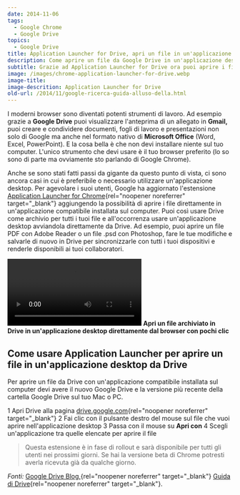 ```yaml
---
date: 2014-11-06
tags:
  - Google Chrome
  - Google Drive
topics:
  - Google Drive
title: Application Launcher for Drive, apri un file in un'applicazione desktop direttamente da Drive
description: Come aprire un file da Google Drive in un'applicazione desktop.
subtitle: Grazie ad Application Launcher for Drive ora puoi aprire i file archiviati in Drive direttamente dal browser in un'applicazione compatibile installata sul tuo computer.
image: /images/chrome-application-launcher-for-drive.webp
image-title:
image-descrition: Application Launcher for Drive
old-url: /2014/11/google-ricerca-guida-alluso-della.html
---
```


I moderni browser sono diventati potenti strumenti di lavoro. Ad esempio grazie a **Google Drive** puoi visualizzare l'anteprima di un allegato in **Gmail,** puoi creare e condividere documenti, fogli di lavoro e presentazioni non solo di Google ma anche nel formato nativo di **Microsoft Office** (Word, Excel, PowerPoint). E la cosa bella è che non devi installare niente sul tuo computer. L'unico strumento che devi usare è il tuo browser preferito (lo so sono di parte ma ovviamente sto parlando di Google Chrome).

Anche se sono stati fatti passi da gigante da questo punto di vista, ci sono ancora casi in cui è preferibile o necessario utilizzare un'applicazione desktop. Per agevolare i suoi utenti, Google ha aggiornato l'estensione [Application Launcher for Chrome](https://chrome.google.com/webstore/detail/application-launcher-for/lmjegmlicamnimmfhcmpkclmigmmcbeh){rel="noopener noreferrer" target="_blank"} aggiungendo la possibilità di aprire i  file direttamente in un'applicazione compatibile installata sul computer. Puoi così usare Drive come archivio per tutti i tuoi file e all'occorrenza usare un'applicazione desktop avviandola direttamente da Drive. Ad esempio, puoi aprire un file PDF con Adobe Reader o un file .psd con Photoshop, fare le tue modifiche e salvarle di nuovo in Drive per sincronizzarle con tutti i tuoi dispositivi e renderle disponibili ai tuoi collaboratori.

<video autoplay loop>
  <source src="/images/chrome-aprire-file-in-applicazione-desktop.mp4">
</video>
<strong>Apri un file archiviato in Drive in un'applicazione desktop direttamente dal browser con pochi clic</strong>

## Come usare Application Launcher per aprire un file in un'applicazione desktop da Drive

Per aprire un file da Drive con un'applicazione compatibile installata sul computer devi avere il nuovo Google Drive e la versione più recente della cartella Google Drive sul tuo Mac o PC.

1 Apri Drive alla pagina [drive.google.com](drive.google.com){rel="noopener noreferrer" target="_blank"}
2 Fai clic con il pulsante destro del mouse sul file che vuoi aprire nell'applicazione desktop
3 Passa con il mouse su **Apri con**
4 Scegli un'applicazione tra quelle elencate per aprire il file

> Questa estensione è in fase di rollout e sarà disponibile per tutti gli utenti nei prossimi giorni. Se hai la versione beta di Chrome potresti averla ricevuta già da qualche giorno.

_Fonti:_ [Google Drive Blog,](http://googledrive.blogspot.it/2014/11/launch-desktop-applications-from-google.html){rel="noopener noreferrer" target="_blank"} [Guida di Drive](https://support.google.com/drive/answer/2423485?hl=it#webapps){rel="noopener noreferrer" target="_blank"}.
